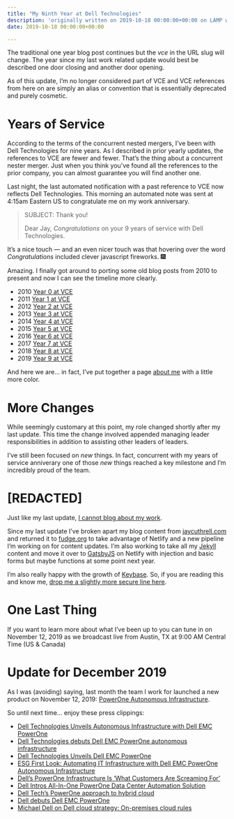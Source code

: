 ```yaml
---
title: "My Ninth Year at Dell Technologies"
description: 'originally written on 2019-10-18 00:00:00+00:00 on LAMP with vi, WordPress, Jekyll, Gatsby Cloud, Netlify, Revue, Substack, or Buttondown'
date: 2019-10-18 00:00:00+00:00

---
```


The traditional one year blog post continues but the *vce* in the URL slug will change. The year since my last work related update would best be described one door closing and another door opening.

As of this update, I’m no longer considered part of VCE and VCE references from here on are simply an alias or convention that is essentially deprecated and purely cosmetic.

Years of Service
================

According to the terms of the concurrent nested mergers, I’ve been with Dell Technologies for nine years. As I described in prior yearly updates, the references to VCE are fewer and fewer. That’s the thing about a concurrent nester merger. Just when you think you’ve found all the references to the prior company, you can almost guarantee you will find another one.

Last night, the last automated notification with a past reference to VCE now reflects Dell Technologies. This morning an automated note was sent at 4:15am Eastern US to congratulate me on my work anniversary.


> SUBJECT: Thank you!
> 
> Dear Jay, *Congratulations* on your 9 years of service with Dell Technologies.
> 
> 

It’s a nice touch — and an even nicer touch was that hovering over the word *Congratulations* included clever javascript fireworks. :fireworks:

Amazing. I finally got around to porting some old blog posts from 2010 to present and now I can see the timeline more clearly.

* 2010 [Year 0 at VCE](/private-clouds-ahead)
* 2011 [Year 1 at VCE](/my-first-year-at-vce)
* 2012 [Year 2 at VCE](/my-second-year-at-vce)
* 2013 [Year 3 at VCE](/my-third-year-at-vce)
* 2014 [Year 4 at VCE](/my-fourth-year-at-vce)
* 2015 [Year 5 at VCE](/my-fifth-year-at-vce)
* 2016 [Year 6 at VCE](/my-sixth-year-at-vce)
* 2017 [Year 7 at VCE](/my-seventh-year-at-vce)
* 2018 [Year 8 at VCE](/my-eighth-year-at-vce)
* 2019 [Year 9 at VCE](/my-ninth-year-at-vce)

And here we are… in fact, I’ve put together a page [about me](https://jaycuthrell.com/about/) with a little more color.

More Changes
============

While seemingly customary at this point, my role changed shortly after my last update. This time the change involved appended managing leader responsibilities in addition to assisting other leaders of leaders.

I’ve still been focused on *new* things. In fact, concurrent with my years of service anniverary one of those *new* things reached a key milestone and I’m incredibly proud of the team.

[REDACTED]
==========

Just like my last update, [I cannot blog about my work](https://jaycuthrell.com/disclosure).

Since my last update I’ve broken apart my blog content from [jaycuthrell.com](https://jaycuthrell.com) and returned it to [fudge.org](https://fudge.org) to take advantage of Netlify and a new pipeline I’m working on for content updates. I’m also working to take all my [Jekyll](https://jekyll.org) content and move it over to [GatsbyJS](https://gatsbyjs.org) on Netlify with injection and basic forms but maybe functions at some point next year.

I’m also really happy with the growth of [Keybase](https://keybase.io/jaycuthrell). So, if you are reading this and know me, [drop me a slightly more secure line here](https://jaycuthrell.com/contact/).

One Last Thing
==============

If you want to learn more about what I’ve been up to you can tune in on November 12, 2019 as we broadcast live from Austin, TX at 9:00 AM Central Time (US & Canada)

Update for December 2019
========================

As I was (avoiding) saying, last month the team I work for launched a new product on November 12, 2019: [PowerOne Autonomous Infrastructure](https://www.dellemc.com/en-us/converged-infrastructure/powerone.htm).

So until next time… enjoy these press clippings:

* [Dell Technologies Unveils Autonomous Infrastructure with Dell EMC PowerOne](https://corporate.delltechnologies.com/en-us/newsroom/announcements/detailpage.press-releases~usa~2019~11~20191112-dell-technologies-unveils-autonomous-infrastructure-with-dell-emc-powerone.htm#/filter-on/Country:en-us)
* [Dell Technologies debuts Dell EMC PowerOne autonomous infrastructure](https://www.zdnet.com/article/dell-technologies-debuts-powerone-autonomous-infrastructure/)
* [Dell Technologies Unveils Dell EMC PowerOne](https://www.storagereview.com/news/dell-technologies-unveils-dell-emc-powerone)
* [ESG First Look: Automating IT Infrastructure with Dell EMC PowerOne Autonomous Infrastructure](https://www.esg-global.com/validation/automating-it-Infrastructure-with-dell-emc-powerone-autonomous-infrastructure)
* [Dell’s PowerOne Infrastructure Is ‘What Customers Are Screaming For’](https://www.crn.com/news/data-center/dell-s-powerone-infrastructure-is-what-customers-are-screaming-for-)
* [Dell Intros All-In-One PowerOne Data Center Automation Solution](https://www.datacenterknowledge.com/dell-emc/dell-intros-all-one-powerone-data-center-automation-solution)
* [Dell Tech’s PowerOne approach to hybrid cloud](https://www.networkworld.com/article/3453727/dell-techs-powerone-approach-to-hybrid-cloud.html)
* [Dell debuts Dell EMC PowerOne](https://www.itworldcanada.com/article/dell-debuts-dell-emc-powerone-cto-says-competition-incapable-of-doing-what-were-doing-in-automation-space/423962)
* [Michael Dell on Dell cloud strategy: On-premises cloud rules](https://searchstorage.techtarget.com/news/252474002/Michael-Dell-on-Dell-cloud-strategy-On-premises-cloud-rules)
